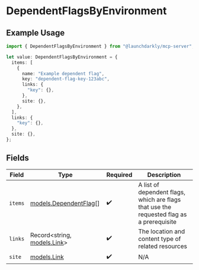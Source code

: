 # DependentFlagsByEnvironment

## Example Usage

```typescript
import { DependentFlagsByEnvironment } from "@launchdarkly/mcp-server";

let value: DependentFlagsByEnvironment = {
  items: [
    {
      name: "Example dependent flag",
      key: "dependent-flag-key-123abc",
      links: {
        "key": {},
      },
      site: {},
    },
  ],
  links: {
    "key": {},
  },
  site: {},
};
```

## Fields

| Field                                                                                    | Type                                                                                     | Required                                                                                 | Description                                                                              |
| ---------------------------------------------------------------------------------------- | ---------------------------------------------------------------------------------------- | ---------------------------------------------------------------------------------------- | ---------------------------------------------------------------------------------------- |
| `items`                                                                                  | [models.DependentFlag](../models/dependentflag.md)[]                                     | :heavy_check_mark:                                                                       | A list of dependent flags, which are flags that use the requested flag as a prerequisite |
| `links`                                                                                  | Record<string, [models.Link](../models/link.md)>                                         | :heavy_check_mark:                                                                       | The location and content type of related resources                                       |
| `site`                                                                                   | [models.Link](../models/link.md)                                                         | :heavy_check_mark:                                                                       | N/A                                                                                      |